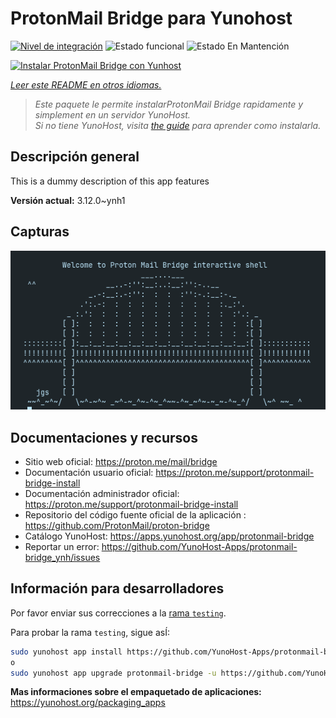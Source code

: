 <!--
Este archivo README esta generado automaticamente<https://github.com/YunoHost/apps/tree/master/tools/readme_generator>
No se debe editar a mano.
-->

# ProtonMail Bridge para Yunohost

[![Nivel de integración](https://dash.yunohost.org/integration/protonmail-bridge.svg)](https://ci-apps.yunohost.org/ci/apps/protonmail-bridge/) ![Estado funcional](https://ci-apps.yunohost.org/ci/badges/protonmail-bridge.status.svg) ![Estado En Mantención](https://ci-apps.yunohost.org/ci/badges/protonmail-bridge.maintain.svg)

[![Instalar ProtonMail Bridge con Yunhost](https://install-app.yunohost.org/install-with-yunohost.svg)](https://install-app.yunohost.org/?app=protonmail-bridge)

*[Leer este README en otros idiomas.](./ALL_README.md)*

> *Este paquete le permite instalarProtonMail Bridge rapidamente y simplement en un servidor YunoHost.*  
> *Si no tiene YunoHost, visita [the guide](https://yunohost.org/install) para aprender como instalarla.*

## Descripción general

This is a dummy description of this app features


**Versión actual:** 3.12.0~ynh1

## Capturas

![Captura de ProtonMail Bridge](./doc/screenshots/screenshot.png)

## Documentaciones y recursos

- Sitio web oficial: <https://proton.me/mail/bridge>
- Documentación usuario oficial: <https://proton.me/support/protonmail-bridge-install>
- Documentación administrador oficial: <https://proton.me/support/protonmail-bridge-install>
- Repositorio del código fuente oficial de la aplicación : <https://github.com/ProtonMail/proton-bridge>
- Catálogo YunoHost: <https://apps.yunohost.org/app/protonmail-bridge>
- Reportar un error: <https://github.com/YunoHost-Apps/protonmail-bridge_ynh/issues>

## Información para desarrolladores

Por favor enviar sus correcciones a la [rama `testing`](https://github.com/YunoHost-Apps/protonmail-bridge_ynh/tree/testing).

Para probar la rama `testing`, sigue asÍ:

```bash
sudo yunohost app install https://github.com/YunoHost-Apps/protonmail-bridge_ynh/tree/testing --debug
o
sudo yunohost app upgrade protonmail-bridge -u https://github.com/YunoHost-Apps/protonmail-bridge_ynh/tree/testing --debug
```

**Mas informaciones sobre el empaquetado de aplicaciones:** <https://yunohost.org/packaging_apps>
